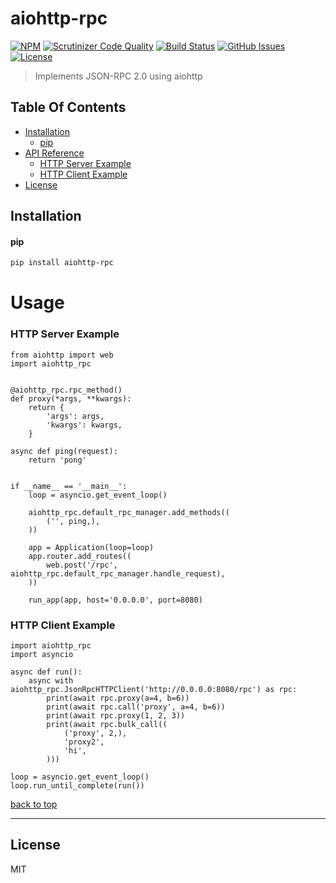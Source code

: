 # aiohttp-rpc

[![NPM](https://img.shields.io/pypi/v/aiohttp-rpc.svg?style=flat-square)](https://pypi.org/project/aiohttp-rpc/) [![Scrutinizer Code Quality](https://img.shields.io/scrutinizer/g/expert-m/aiohttp-rpc.svg?style=flat-square)](https://scrutinizer-ci.com/g/expert-m/aiohttp-rpc/?branch=master)  [![Build Status](https://img.shields.io/scrutinizer/build/g/expert-m/aiohttp-rpc.svg?style=flat-square)](https://scrutinizer-ci.com/g/expert-m/aiohttp-rpc/build-status/master)  [![GitHub Issues](https://img.shields.io/github/issues/expert-m/aiohttp-rpc.svg?style=flat-square)](https://github.com/expert-m/aiohttp-rpc/issues) [![License](https://img.shields.io/badge/license-MIT-blue.svg?style=flat-square)](https://opensource.org/licenses/MIT)

> Implements JSON-RPC 2.0 using aiohttp

## Table Of Contents
- [Installation](#installation)
    - [pip](#pip)
- [API Reference](#api-reference)
  - [HTTP Server Example](#http-server-example)
  - [HTTP Client Example](#http-client-example)
- [License](#license)

## Installation

#### pip
```bash
pip install aiohttp-rpc
```

# Usage

### HTTP Server Example
```python3
from aiohttp import web
import aiohttp_rpc


@aiohttp_rpc.rpc_method()
def proxy(*args, **kwargs):
    return {
        'args': args,
        'kwargs': kwargs,
    }

async def ping(request):
    return 'pong'


if __name__ == '__main__':
    loop = asyncio.get_event_loop()

    aiohttp_rpc.default_rpc_manager.add_methods((
        ('', ping,),
    ))

    app = Application(loop=loop)
    app.router.add_routes((
        web.post('/rpc', aiohttp_rpc.default_rpc_manager.handle_request),
    ))

    run_app(app, host='0.0.0.0', port=8080)
```


### HTTP Client Example
```python3
import aiohttp_rpc
import asyncio

async def run():
    async with aiohttp_rpc.JsonRpcHTTPClient('http://0.0.0.0:8080/rpc') as rpc:
        print(await rpc.proxy(a=4, b=6))
        print(await rpc.call('proxy', a=4, b=6))
        print(await rpc.proxy(1, 2, 3))
        print(await rpc.bulk_call((
            ('proxy', 2,), 
            'proxy2',
            'hi',
        )))

loop = asyncio.get_event_loop()
loop.run_until_complete(run())
```

[back to top](#table-of-contents)

---

## License
MIT
